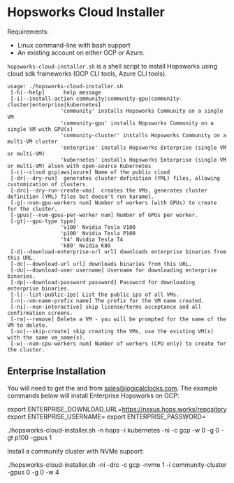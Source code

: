 Hopsworks Cloud Installer
=====================================

Requirements:
  * Linux command-line with bash support
  * An existing account on either GCP or Azure.
  

`hopsworks-cloud-installer.sh` is a shell script to install Hopsworks using cloud sdk frameworks (GCP CLI tools, Azure CLI tools).



    usage: ./hopsworks-cloud-installer.sh
     [-h|--help]      help message
     [-i|--install-action community|community-gpu|community-cluster|enterprise|kubernetes]
                     'community' installs Hopsworks Community on a single VM
                     'community-gpu' installs Hopsworks Community on a single VM with GPU(s)
                     'community-cluster' installs Hopsworks Community on a multi-VM cluster
                     'enterprise' installs Hopsworks Enterprise (single VM or multi-VM)
                     'kubernetes' installs Hopsworks Enterprise (single VM or multi-VM) alson with open-source Kubernetes
     [-c|--cloud gcp|aws|azure] Name of the public cloud
     [-dr|--dry-run]  generates cluster definition (YML) files, allowing customization of clusters.
     [-drc|--dry-run-create-vms]  creates the VMs, generates cluster definition (YML) files but doesn't run karamel.
     [-g|--num-gpu-workers num] Number of workers (with GPUs) to create for the cluster.
     [-gpus|--num-gpus-per-worker num] Number of GPUs per worker.
     [-gt|--gpu-type type]
                     'v100' Nvidia Tesla V100
                     'p100' Nvidia Tesla P100
                     't4' Nvidia Tesla T4
                     'k80' Nvidia K80
     [-d|--download-enterprise-url url] downloads enterprise binaries from this URL.
     [-dc|--download-url url] downloads binaries from this URL.
     [-du|--download-user username] Username for downloading enterprise binaries.
     [-dp|--download-password password] Password for downloading enterprise binaries.
     [-l|--list-public-ips] List the public ips of all VMs.
     [-n|--vm-name-prefix name] The prefix for the VM name created.
     [-ni|--non-interactive] skip license/terms acceptance and all confirmation screens.
     [-rm|--remove] Delete a VM - you will be prompted for the name of the VM to delete.
     [-sc|--skip-create] skip creating the VMs, use the existing VM(s) with the same vm_name(s).
     [-w|--num-cpu-workers num] Number of workers (CPU only) to create for the cluster.

Enterprise Installation
----------------------------------

You will need to get the <username> and <password> from sales@logicalclocks.com.
The example commands below will install Enterprise Hopsworks on GCP:

export ENTERPRISE_DOWNLOAD_URL=https://nexus.hops.works/repository
export ENTERPRISE_USERNAME=<username>
export ENTERPRISE_PASSWORD=<password>


./hopsworks-cloud-installer.sh -n hops -i kubernetes -ni -c gcp -w 0 -g 0 -gt p100 -gpus 1


Install a community cluster with NVMe support:

./hopsworks-cloud-installer.sh -ni -drc -c gcp -nvme 1 -i community-cluster -gpus 0 -g 0 -w 4